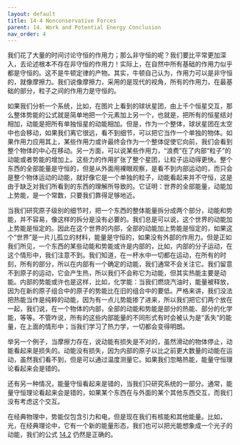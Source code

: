 ```yaml
---
layout: default
title: 14-4 Nonconservative Forces
parent: 14. Work and Potential Energy Conclusion
nav_order: 4
---
```

我们花了大量的时间讨论守恒的作用力；那么非守恒的呢？我们要比平常更加深入，去论述根本不存在非守恒的作用力！实际上，在自然中所有基础的作用力似乎都是守恒的。这不是牛顿定律的产物。其实，牛顿自己认为，作用力可以是非守恒的，就像摩擦力。我们说像摩擦力，采用的是现代的视角，所有的作用力，在最基础的部分，粒子之间的作用力是守恒的。

如果我们分析一个系统，比如，在图片上看到的球状星团，由上千个恒星交互，那么整体势能的公式就是简单地把一个元素加上另一个，也就是，把所有的恒星结对相加，动能是把所有单独恒星的动能相加。但是，作为一个整体，球状星团在太空中也会移动，如果我们离它很远，看不到细节，可以把它当作一个单独的物体。如果作用力应用其上，某些作用力或许最终会作为一个整体促使它向前，我们会看到整个物体的中心在移动。另一方面，可以说某些作用力，“浪费”在了内部“粒子”的动能或者势能的增加上。这些力的作用扩张了整个星团，让粒子运动得更快。整个东西的全部能量是守恒的，但是从外面用裸眼观察，是看不到内部运动的，而只会是整个物体运动的动能，就好像它是一个单独的粒子，动能看起来并不守恒，这是由于缺乏对我们所看到的东西的理解所导致的。它证明：世界的全部能量，动能加上势能，是一个常数，只要我们靠得足够地近。

当我们研究原子级别的细节时，把一个东西的整体能量拆分成两个部分，动能和势能，并不容易，像这样的拆分是没有必要的。我们总是可以说，这个世界的动能加上势能是恒定的。因此在这个世界的内部，全部的动能加上势能是恒定的，如果这个“世界”是一片儿孤立的材料，能量是守恒的，如果没有外部的作用力。但是正如我们所见，一个东西的某些动能和势能或许是内部的，比如，内部的分子运动，在这个情形中，我们注意不到。我们知道，在一杯水中一切都在运动，在所有的时刻，所有的部分，所以在内部有一个确定的动能，我们通常不会关注它。我们留意不到原子的运动，它会产生热，所以我们不会称它为动能，但其实热能主要是动能。内部的势能或许也是这样，比如，化学能：当我们燃烧汽油时，能量被释放，因为在新的原子组合中的原子的势能比在旧的组合中的要低。严格来讲，我们没法把热能当作是纯粹的动能，因为有一点儿势能掺了进来，所以我们把它们两个放在一起，我们说，在一个物体的内部，全部的动能和势能是部分的热能、部分的化学能，等等。不管咋说，所有的这些内部能量的不同形式有时会被认为是“丢失”的能量，在上面的情形中；当我们学习了热力学，一切都会变得明朗。

举另一个例子，当摩擦力存在，说动能有损失是不对的，虽然滑动的物体停止，动能看起来是损失的。动能没有损失，因为内部的原子以比之前更大数量的动能在运动，虽然我们看不到，但是可以通过温度测量它。如果我们忽略热能，能量守恒理论看起来会是错的。

还有另一种情况，能量守恒看起来是错的，当我们只研究系统的一部分。通常，能量守恒理论看起来会是错的，如果某个东西在与外面的某个其他东西交互，而我们没有考虑这个交互。

在经典物理中，势能仅包含引力和电，但是现在我们有核能和其他能量。比如，光，在经典理论中，它有一个新的能量形态，我们也可以把光能想象成一个光子的动能，我们的公式 [14.2]({{"/volume-1/14-work-and-potential-energy-conclusion/14-3-conservative-forces.html#eq-14-2"|relative_url}}) 仍然是正确的。
